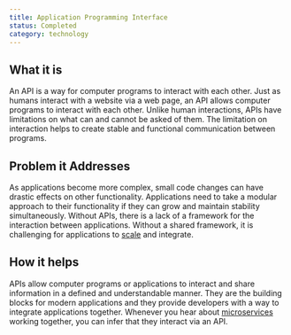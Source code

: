 ```yaml
---
title: Application Programming Interface
status: Completed
category: technology
---
```


## What it is
An API is a way for computer programs to interact with each other. Just as humans interact with a website via a web page, an API allows computer programs to interact with each other. Unlike human interactions, APIs have limitations on what can and cannot be asked of them. The limitation on interaction helps to create stable and functional communication between programs.

## Problem it Addresses
As applications become more complex, small code changes can have drastic effects on other functionality. Applications need to take a modular approach to their functionality if they can grow and maintain stability simultaneously. Without APIs, there is a lack of a framework for the interaction between applications. Without a shared framework, it is challenging for applications to [scale](/scalability/) and integrate.

## How it helps
APIs allow computer programs or applications to interact and share information in a defined and understandable manner. They are the building blocks for modern applications and they provide developers with a way to integrate applications together. Whenever you hear about [microservices](/microservices/) working together, you can infer that they interact via an API. 

